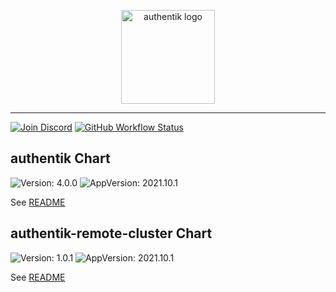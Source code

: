 <p align="center">
    <img src="https://goauthentik.io/img/icon_top_brand_colour.svg" height="150" alt="authentik logo">
</p>

---

[![Join Discord](https://img.shields.io/discord/809154715984199690?label=Discord&style=for-the-badge)](https://goauthentik.io/discord)
[![GitHub Workflow Status](https://img.shields.io/github/workflow/status/goauthentik/helm/Lint%20and%20Test%20Chart?label=ci&style=for-the-badge)](https://github.com/goauthentik/helm/actions/workflows/lint-test.yaml)

## authentik Chart

![Version: 4.0.0](https://img.shields.io/badge/Version-4.0.0-informational?style=for-the-badge)
![AppVersion: 2021.10.1](https://img.shields.io/badge/AppVersion-2021.10.1-informational?style=for-the-badge)

See [README](./charts/authentik/README.md)

## authentik-remote-cluster Chart

![Version: 1.0.1](https://img.shields.io/badge/Version-1.0.1-informational?style=for-the-badge)
![AppVersion: 2021.10.1](https://img.shields.io/badge/AppVersion-2021.10.1-informational?style=for-the-badge)

See [README](./charts/authentik-remote-cluster/README.md)
